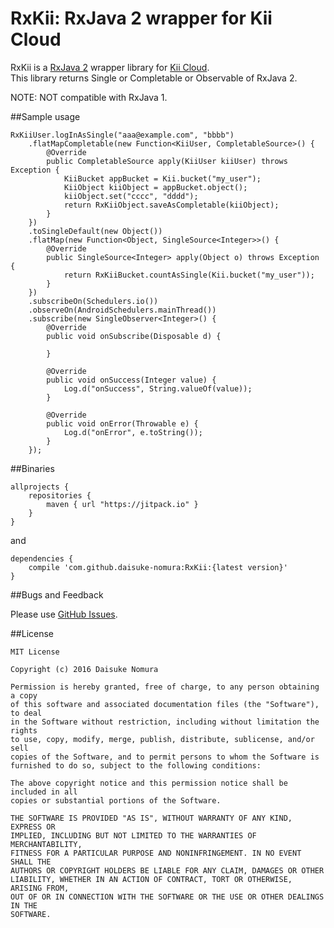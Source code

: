 # RxKii: RxJava 2 wrapper for Kii Cloud

RxKii is a [RxJava 2][rxjava2] wrapper library for [Kii Cloud][kii].  
This library returns Single or Completable or Observable of RxJava 2.  

NOTE: NOT compatible with RxJava 1.

##Sample usage

    RxKiiUser.logInAsSingle("aaa@example.com", "bbbb")
        .flatMapCompletable(new Function<KiiUser, CompletableSource>() {
            @Override
            public CompletableSource apply(KiiUser kiiUser) throws Exception {
                KiiBucket appBucket = Kii.bucket("my_user");
                KiiObject kiiObject = appBucket.object();
                kiiObject.set("cccc", "dddd");
                return RxKiiObject.saveAsCompletable(kiiObject);
            }
        })
        .toSingleDefault(new Object())
        .flatMap(new Function<Object, SingleSource<Integer>>() {
            @Override
            public SingleSource<Integer> apply(Object o) throws Exception {
                return RxKiiBucket.countAsSingle(Kii.bucket("my_user"));
            }
        })
        .subscribeOn(Schedulers.io())
        .observeOn(AndroidSchedulers.mainThread())
        .subscribe(new SingleObserver<Integer>() {
            @Override
            public void onSubscribe(Disposable d) {

            }

            @Override
            public void onSuccess(Integer value) {
                Log.d("onSuccess", String.valueOf(value));
            }

            @Override
            public void onError(Throwable e) {
                Log.d("onError", e.toString());
            }
        }); 

##Binaries

    allprojects {
        repositories {
            maven { url "https://jitpack.io" }
        }
    }

and

    dependencies {
        compile 'com.github.daisuke-nomura:RxKii:{latest version}'
    }

##Bugs and Feedback

Please use [GitHub Issues][issues].

##License

    MIT License

    Copyright (c) 2016 Daisuke Nomura

    Permission is hereby granted, free of charge, to any person obtaining a copy
    of this software and associated documentation files (the "Software"), to deal
    in the Software without restriction, including without limitation the rights
    to use, copy, modify, merge, publish, distribute, sublicense, and/or sell
    copies of the Software, and to permit persons to whom the Software is
    furnished to do so, subject to the following conditions:

    The above copyright notice and this permission notice shall be included in all
    copies or substantial portions of the Software.

    THE SOFTWARE IS PROVIDED "AS IS", WITHOUT WARRANTY OF ANY KIND, EXPRESS OR
    IMPLIED, INCLUDING BUT NOT LIMITED TO THE WARRANTIES OF MERCHANTABILITY,
    FITNESS FOR A PARTICULAR PURPOSE AND NONINFRINGEMENT. IN NO EVENT SHALL THE
    AUTHORS OR COPYRIGHT HOLDERS BE LIABLE FOR ANY CLAIM, DAMAGES OR OTHER
    LIABILITY, WHETHER IN AN ACTION OF CONTRACT, TORT OR OTHERWISE, ARISING FROM,
    OUT OF OR IN CONNECTION WITH THE SOFTWARE OR THE USE OR OTHER DEALINGS IN THE
    SOFTWARE.


[kii]: https://jp.kii.com/
[rxjava2]: https://github.com/ReactiveX/RxJava/tree/2.x
[issues]: https://github.com/daisuke_nomura/RxKii/issues